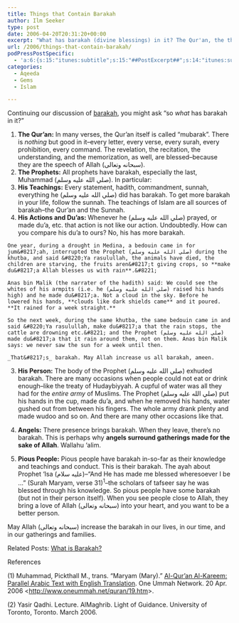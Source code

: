 ```yaml
---
title: Things that Contain Barakah
author: Ilm Seeker
type: post
date: 2006-04-20T20:31:20+00:00
excerpt: "What has barakah (divine blessings) in it? The Qur'an, the the Prophet Muhammad's teachings, actions, du'as, and person. Prophets, angels, pious people."
url: /2006/things-that-contain-barakah/
podPressPostSpecific:
  - 'a:6:{s:15:"itunes:subtitle";s:15:"##PostExcerpt##";s:14:"itunes:summary";s:15:"##PostExcerpt##";s:15:"itunes:keywords";s:17:"##WordPressCats##";s:13:"itunes:author";s:10:"##Global##";s:15:"itunes:explicit";s:2:"No";s:12:"itunes:block";s:2:"No";}'
categories:
  - Aqeeda
  - Gems
  - Islam

---
```

Continuing our discussion of [barakah][1], you might ask &#8220;so _what_ has barakah in it?&#8221;

  1. **The Qur&#8217;an:** In many verses, the Qur&#8217;an itself is called &#8220;mubarak&#8221;. There is _nothing_ but good in it&#8211;every letter, every verse, every surah, every prohibition, every command. The revelation, the recitation, the understanding, and the memorization, as well, are blessed&#8211;because they are the speech of Allah (سبحانه وتعالى).
  2. **The Prophets:** All prophets have barakah, especially the last, Muhammad (صلي الله عليه وسلم). In particular:
  1. **His Teachings:** Every statement, hadith, commandment, sunnah, everything he (صلي الله عليه وسلم) did has barakah. To get more barakah in your life, follow the sunnah. <span class="gem">The teachings of Islam are all sources of barakah&#8211;the Qur&#8217;an and the Sunnah.</span>
  2. <span class="gem"><strong>His Actions and Du&#8217;as: </strong>Whenever he (صلي الله عليه وسلم) prayed, or made du&#8217;a, etc. that action is not like our action.</span> Undoubtedly. How can you compare his du&#8217;a to ours? No, his has more barakah.
  
    One year, during a drought in Medina, a bedouin came in for jum&#8217;ah, interrupted the Prophet (صلي الله عليه وسلم) during the khutba, and said &#8220;Ya rasulullah, the animals have died, the children are starving, the fruits aren&#8217;t giving crops, so **make du&#8217;a Allah blesses us with rain**.&#8221;
  
    Anas bin Malik (the narrater of the hadith) said: We could see the whites of his armpits (i.e. he (صلي الله عليه وسلم) raised his hands high) and he made du&#8217;a. Not a cloud in the sky. Before he lowered his hands, **clouds like dark shields came** and it poured. **It rained for a week straight.**
  
    So the next week, during the same khutba, the same bedouin came in and said &#8220;Ya rasulullah, make du&#8217;a that the rain stops, the cattle are drowning etc.&#8221; and the Prophet (صلي الله عليه وسلم) made du&#8217;a that it rain around them, not on them. Anas bin Malik says: we never saw the sun for a week until then.
  
    _That&#8217;s_ barakah. May Allah increase us all barakah, ameen.
  3. **His Person:** The body of the Prophet (صلي الله عليه وسلم) exhuded barakah. There are many occasions when people could not eat or drink enough&#8211;like the treaty of Hudaybiyyah. A cupful of water was all they had for the _entire army_ of Muslims. The Prophet (صلي الله عليه وسلم) put his hands in the cup, made du&#8217;a, and when he removed his hands, water gushed out from between his fingers. The whole army drank plenty and made wudoo and so on. And there are many other occasions like that.

  3. **Angels:** There presence brings barakah. When they leave, there&#8217;s no barakah. This is perhaps why **angels surround gatherings made for the sake of Allah**. Wallahu &#8216;alim.
  4. **Pious People:** Pious people have barakah in-so-far as their knowledge and teachings and conduct. This is their barakah. The ayah about Prophet &#8216;Isa (عليه سلام)&#8211;&#8220;And He has made me blessed wheresoever I be &#8230;&#8221; (Surah Maryam, verse 31)<sup>1</sup>&#8211;the scholars of tafseer say he was blessed through his knowledge. So pious people have some barakah (but not in their person itself). When you see people close to Allah, they bring a love of Allah (سبحانه وتعالى) into your heart, and you want to be a better person.

May Allah (سبحانه وتعالى) increase the barakah in our lives, in our time, and in our gatherings and families.

<p class="metaInformation">
  Related Posts: <a href="/what-is-barakah/">What is Barakah?</a>
</p>

<div id="referencesTitle">
  References
</div>

<p class="reference">
  (1) Muhammad, Pickthall M., trans. “Maryam (Mary).” <u>Al-Qur’an Al-Kareem: Parallel Arabic Text with English Translation</u>. One Ummah Network. 20 Apr. 2006 <<a href="http://www.oneummah.net/quran/19.htm">http://www.oneummah.net/quran/19.htm</a>>.
</p>

<p class="reference">
  (2) Yasir Qadhi. Lecture. AlMaghrib. Light of Guidance. University of Toronto, Toronto. March 2006.
</p>

 [1]: /what-is-barakah/